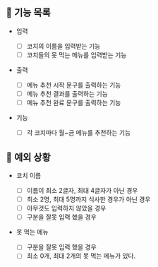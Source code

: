## 📄 기능 목록

- 입력

  - [ ] 코치의 이름을 입력받는 기능
  - [ ] 코치들의 못 먹는 메뉴를 입력받는 기능

- 출력

  - [ ] 메뉴 추천 시작 문구를 출력하는 기능
  - [ ] 메뉴 추천 결과를 출력하는 기능
  - [ ] 메뉴 추천 완료 문구를 출력하는 기능

- 기능
  - [ ] 각 코치마다 월~금 메뉴를 추천하는 기능

## 🎯 예외 상황

- 코치 이름

  - [ ] 이름이 최소 2글자, 최대 4글자가 아닌 경우
  - [ ] 최소 2명, 최대 5명까지 식사한 경우가 아닌 경우
  - [ ] 아무것도 입력하지 않았을 경우
  - [ ] 구분을 잘못 입력 했을 경우

- 못 먹는 메뉴
  - [ ] 구분을 잘못 입력 했을 경우
  - [ ] 최소 0개, 최대 2개의 못 먹는 메뉴가 있다.
